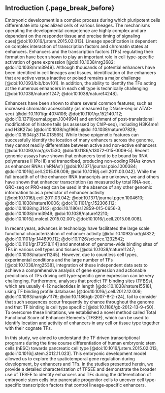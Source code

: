 ## Introduction {.page_break_before}

Embryonic development is a complex process during which pluripotent cells differentiate into specialized cells of various lineages.
The mechanisms operating the developmental competence are highly complex and are dependent on the responder tissue and precise timing of signaling cues[@doi:10.1016/j.stem.2015.02.013].
Lineage specification is dependent on complex interaction of transcription factors and chromatin states at enhancers.
Enhancers and the transcription factors (TFs) regulating their formation have been shown to play an important role in cell type-specific activation of gene expression [@doi:10.1038/nrg3682; @doi:10.1038/nrm3949].
Although thousands of potential enhancers have been identified in cell lineages and tissues, identification of the enhancers that are active versus inactive or poised remains a major challenge [@doi:10.1093/bib/bbv101].
In addition, the ability to identify the TFs acting at the numerous enhancers in each cell type is technically challenging [@doi:10.1038/nature11247; @doi:10.1038/nature14248].

Enhancers have been shown to share several common features; such as increased chromatin accessibility (as measured by DNase-seq or ATAC-seq) [@doi:10.1101/gr.4074106; @doi:10.1101/gr.152140.112; @doi:10.1371/journal.pgen.1004994] and enrichment of post-translational modification of histone tails (as assessed by ChIP-seq), including H3K4me1 and H3K27ac [@doi:10.1038/ng1966; @doi:10.1038/nature07829; @doi:10.1534/g3.114.013565]. While these epigenetic features can successfully identify the location of many enhancers across the genome, they cannot readily differentiate between active and non-active enhancers [@doi:10.1093/nar/gkv1530; @doi:10.1186/s13072-015-0009-5]. Recent genomic assays have shown that enhancers tend to be bound by RNA polymerase II (Pol II) and transcribed, producing non-coding RNAs known as enhancer RNAs (‘eRNAs’) [@doi:10.1371/journal.pbio.1000384; @doi:10.1016/j.cell.2015.08.008; @doi:10.1016/j.cell.2011.03.042].
While the full breadth of of the enhancer RNA transcripts are unknown, we and others have shown that enhancer transcription (as measured by total RNA-seq, GRO-seq or PRO-seq) can be used in the absence of any other genomic information to as a predictor of enhancer activity [@doi:10.1016/j.cell.2011.03.042; @doi:10.1371/journal.pgen.1004610; @doi:10.1038/nature10006; @doi:10.1101/gr.152306.112; @doi:10.1038/ng.3142; @doi:10.1186/s12859-015-0656-3; @doi:10.1038/nrm3949; @doi:10.1038/nature12210; @doi:10.1016/j.molcel.2015.02.001; @doi:10.1016/j.cell.2015.08.008].

In recent years, advances in technology have facilitated the large scale functional characterization of enhancer activity [@doi:10.1093/nar/gkl822; @doi:10.1101/gr.144899.112; @doi:10.1126/science.1232542; @doi:10.1101/gr.173518.114] and annotation of genome-wide binding sites of TFs in various cell types and tissues [@doi:10.1038/nature11247; @doi:10.1038/nature11245]. However, due to countless cell types, experimental conditions and the large number of TFs [@doi:10.1038/nrg2538], integration of these independent data sets to achieve a comprehensive analysis of gene expression and actionable predictions of TFs driving cell type-specific gene expression can be very challenging. Furthermore, analyses that predict TF binding sites (TFBSs), which are usually 4-12 nucleotides in length [@doi:10.1038/nature15518], using TF binding profile databases [@doi:10.1016/j.cell.2012.12.009; @doi:10.1093/nar/gkv1176; @doi:10.1186/gb-2007-8-2-r24], fail to consider that such sequences occur frequently by chance throughout the genome and that TF binding is cell type specific [@doi:10.1186/gb-2012-13-9-r50]. To overcome these limitations, we established a novel method called Total Functional Score of Enhancer Elements (TFSEE), which can be used to identify location and activity of enhancers in any cell or tissue type together with their cognate TFs.

In this study, we aimed to understand the TF driven transcriptional programs during the time course differentiation of human embryonic stem cells (hESC) towards pancreatic cell type [@doi:10.1016/j.stem.2015.02.013, @doi:10.1016/j.stem.2012.11.023]. This embryonic development model allowed us to explore the spatiotemporal gene regulation during development, by enhancers and TFs.
In the studies presented herein, we provide a detailed characterization of TFSEE and demonstrate the broader use of TFSEE to identify enhancers and TFs during the differentiation of embryonic stem cells into pancreatic progenitor cells to uncover cell type-specific transcription factors that control lineage-specific enhancers.
